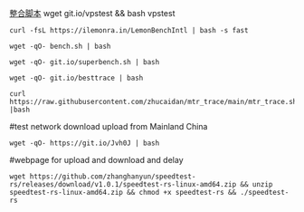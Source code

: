 [整合脚本](https://www.hostloc.com/forum.php?mod=viewthread&tid=730696&extra=&highlight=vps%E6%B5%8B&page=1)
    wget git.io/vpstest && bash vpstest

    curl -fsL https://ilemonra.in/LemonBenchIntl | bash -s fast

    wget -qO- bench.sh | bash

    wget -qO- git.io/superbench.sh | bash
    
    wget -qO- git.io/besttrace | bash
    
    curl https://raw.githubusercontent.com/zhucaidan/mtr_trace/main/mtr_trace.sh |bash

#test network download upload from Mainland China

    wget -qO- https://git.io/Jvh0J | bash

#webpage for upload and download and delay

    wget https://github.com/zhanghanyun/speedtest-rs/releases/download/v1.0.1/speedtest-rs-linux-amd64.zip && unzip speedtest-rs-linux-amd64.zip && chmod +x speedtest-rs && ./speedtest-rs
